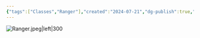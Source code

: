 ```yaml
---
{"tags":["Classes","Ranger"],"created":"2024-07-21","dg-publish":true,"permalink":"/classes/ranger/","dgPassFrontmatter":true}
---
```



![Ranger.jpeg|left|300](/img/user/Arquivos/Ranger.jpeg)